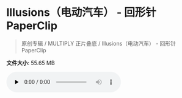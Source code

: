 # Illusions（电动汽车） - 回形针PaperClip

> 原创专辑 / MULTIPLY 正片叠底 / Illusions（电动汽车） - 回形针PaperClip

**文件大小**: 55.65 MB

<audio preload="none" controls><source src="https://file.hsyhx.top/video/原创专辑/MULTIPLY 正片叠底/Illusions（电动汽车） - 回形针PaperClip.flac" type="audio/mpeg">🤔 您的浏览器不支持此音频格式</audio>